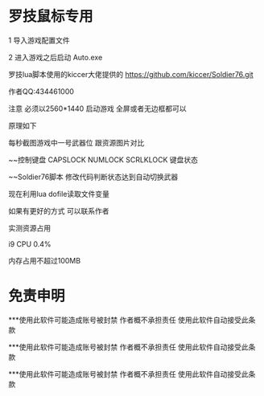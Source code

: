 罗技鼠标专用
=====

1 导入游戏配置文件

2 进入游戏之后启动 Auto.exe

罗技lua脚本使用的kiccer大佬提供的 https://github.com/kiccer/Soldier76.git

作者QQ:434461000

注意 必须以2560*1440 启动游戏 全屏或者无边框都可以

原理如下

每秒截图游戏中一号武器位 跟资源图片对比

~~控制键盘 CAPSLOCK NUMLOCK SCRLKLOCK 键盘状态 

~~Soldier76脚本 修改代码判断状态达到自动切换武器

现在利用lua dofile读取文件变量

如果有更好的方式 可以联系作者

实测资源占用 

i9 CPU 0.4% 

内存占用不超过100MB 

# 免责申明

***使用此软件可能造成账号被封禁 作者概不承担责任 使用此软件自动接受此条款

***使用此软件可能造成账号被封禁 作者概不承担责任 使用此软件自动接受此条款

***使用此软件可能造成账号被封禁 作者概不承担责任 使用此软件自动接受此条款
